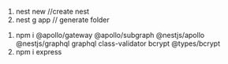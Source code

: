 <!-- installer -->
1. nest new //create nest
2. nest g app // generate folder

<!-- package -->
1. npm i @apollo/gateway @apollo/subgraph @nestjs/apollo @nestjs/graphql graphql class-validator bcrypt @types/bcrypt 
2. npm i express